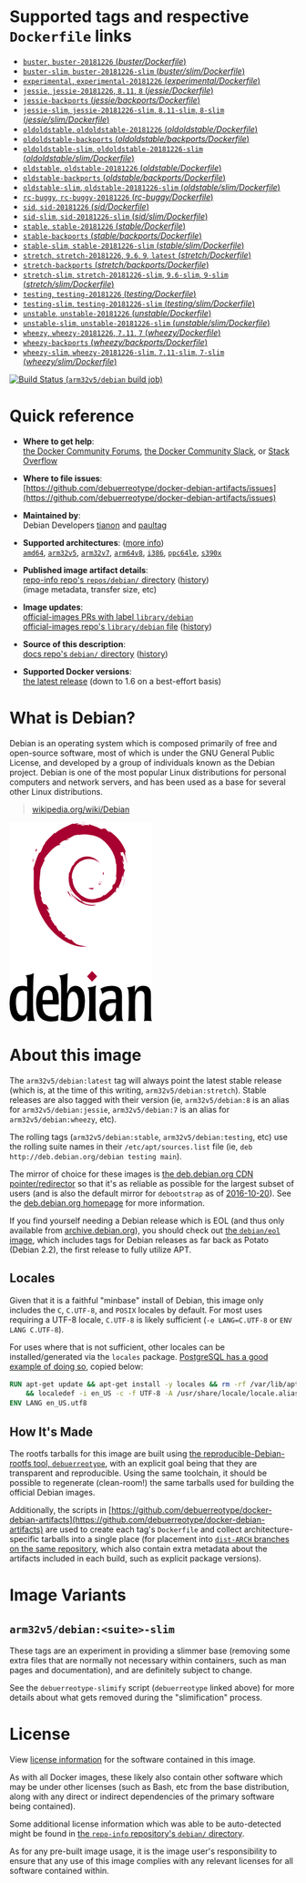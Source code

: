 <!--

********************************************************************************

WARNING:

    DO NOT EDIT "debian/README.md"

    IT IS AUTO-GENERATED

    (from the other files in "debian/" combined with a set of templates)

********************************************************************************

-->

# Supported tags and respective `Dockerfile` links

-	[`buster`, `buster-20181226` (*buster/Dockerfile*)](https://github.com/debuerreotype/docker-debian-artifacts/blob/f77ebbf5dda5eaa06cc087e2a62fa85960fe275b/buster/Dockerfile)
-	[`buster-slim`, `buster-20181226-slim` (*buster/slim/Dockerfile*)](https://github.com/debuerreotype/docker-debian-artifacts/blob/f77ebbf5dda5eaa06cc087e2a62fa85960fe275b/buster/slim/Dockerfile)
-	[`experimental`, `experimental-20181226` (*experimental/Dockerfile*)](https://github.com/debuerreotype/docker-debian-artifacts/blob/f77ebbf5dda5eaa06cc087e2a62fa85960fe275b/experimental/Dockerfile)
-	[`jessie`, `jessie-20181226`, `8.11`, `8` (*jessie/Dockerfile*)](https://github.com/debuerreotype/docker-debian-artifacts/blob/f77ebbf5dda5eaa06cc087e2a62fa85960fe275b/jessie/Dockerfile)
-	[`jessie-backports` (*jessie/backports/Dockerfile*)](https://github.com/debuerreotype/docker-debian-artifacts/blob/f77ebbf5dda5eaa06cc087e2a62fa85960fe275b/jessie/backports/Dockerfile)
-	[`jessie-slim`, `jessie-20181226-slim`, `8.11-slim`, `8-slim` (*jessie/slim/Dockerfile*)](https://github.com/debuerreotype/docker-debian-artifacts/blob/f77ebbf5dda5eaa06cc087e2a62fa85960fe275b/jessie/slim/Dockerfile)
-	[`oldoldstable`, `oldoldstable-20181226` (*oldoldstable/Dockerfile*)](https://github.com/debuerreotype/docker-debian-artifacts/blob/f77ebbf5dda5eaa06cc087e2a62fa85960fe275b/oldoldstable/Dockerfile)
-	[`oldoldstable-backports` (*oldoldstable/backports/Dockerfile*)](https://github.com/debuerreotype/docker-debian-artifacts/blob/f77ebbf5dda5eaa06cc087e2a62fa85960fe275b/oldoldstable/backports/Dockerfile)
-	[`oldoldstable-slim`, `oldoldstable-20181226-slim` (*oldoldstable/slim/Dockerfile*)](https://github.com/debuerreotype/docker-debian-artifacts/blob/f77ebbf5dda5eaa06cc087e2a62fa85960fe275b/oldoldstable/slim/Dockerfile)
-	[`oldstable`, `oldstable-20181226` (*oldstable/Dockerfile*)](https://github.com/debuerreotype/docker-debian-artifacts/blob/f77ebbf5dda5eaa06cc087e2a62fa85960fe275b/oldstable/Dockerfile)
-	[`oldstable-backports` (*oldstable/backports/Dockerfile*)](https://github.com/debuerreotype/docker-debian-artifacts/blob/f77ebbf5dda5eaa06cc087e2a62fa85960fe275b/oldstable/backports/Dockerfile)
-	[`oldstable-slim`, `oldstable-20181226-slim` (*oldstable/slim/Dockerfile*)](https://github.com/debuerreotype/docker-debian-artifacts/blob/f77ebbf5dda5eaa06cc087e2a62fa85960fe275b/oldstable/slim/Dockerfile)
-	[`rc-buggy`, `rc-buggy-20181226` (*rc-buggy/Dockerfile*)](https://github.com/debuerreotype/docker-debian-artifacts/blob/f77ebbf5dda5eaa06cc087e2a62fa85960fe275b/rc-buggy/Dockerfile)
-	[`sid`, `sid-20181226` (*sid/Dockerfile*)](https://github.com/debuerreotype/docker-debian-artifacts/blob/f77ebbf5dda5eaa06cc087e2a62fa85960fe275b/sid/Dockerfile)
-	[`sid-slim`, `sid-20181226-slim` (*sid/slim/Dockerfile*)](https://github.com/debuerreotype/docker-debian-artifacts/blob/f77ebbf5dda5eaa06cc087e2a62fa85960fe275b/sid/slim/Dockerfile)
-	[`stable`, `stable-20181226` (*stable/Dockerfile*)](https://github.com/debuerreotype/docker-debian-artifacts/blob/f77ebbf5dda5eaa06cc087e2a62fa85960fe275b/stable/Dockerfile)
-	[`stable-backports` (*stable/backports/Dockerfile*)](https://github.com/debuerreotype/docker-debian-artifacts/blob/f77ebbf5dda5eaa06cc087e2a62fa85960fe275b/stable/backports/Dockerfile)
-	[`stable-slim`, `stable-20181226-slim` (*stable/slim/Dockerfile*)](https://github.com/debuerreotype/docker-debian-artifacts/blob/f77ebbf5dda5eaa06cc087e2a62fa85960fe275b/stable/slim/Dockerfile)
-	[`stretch`, `stretch-20181226`, `9.6`, `9`, `latest` (*stretch/Dockerfile*)](https://github.com/debuerreotype/docker-debian-artifacts/blob/f77ebbf5dda5eaa06cc087e2a62fa85960fe275b/stretch/Dockerfile)
-	[`stretch-backports` (*stretch/backports/Dockerfile*)](https://github.com/debuerreotype/docker-debian-artifacts/blob/f77ebbf5dda5eaa06cc087e2a62fa85960fe275b/stretch/backports/Dockerfile)
-	[`stretch-slim`, `stretch-20181226-slim`, `9.6-slim`, `9-slim` (*stretch/slim/Dockerfile*)](https://github.com/debuerreotype/docker-debian-artifacts/blob/f77ebbf5dda5eaa06cc087e2a62fa85960fe275b/stretch/slim/Dockerfile)
-	[`testing`, `testing-20181226` (*testing/Dockerfile*)](https://github.com/debuerreotype/docker-debian-artifacts/blob/f77ebbf5dda5eaa06cc087e2a62fa85960fe275b/testing/Dockerfile)
-	[`testing-slim`, `testing-20181226-slim` (*testing/slim/Dockerfile*)](https://github.com/debuerreotype/docker-debian-artifacts/blob/f77ebbf5dda5eaa06cc087e2a62fa85960fe275b/testing/slim/Dockerfile)
-	[`unstable`, `unstable-20181226` (*unstable/Dockerfile*)](https://github.com/debuerreotype/docker-debian-artifacts/blob/f77ebbf5dda5eaa06cc087e2a62fa85960fe275b/unstable/Dockerfile)
-	[`unstable-slim`, `unstable-20181226-slim` (*unstable/slim/Dockerfile*)](https://github.com/debuerreotype/docker-debian-artifacts/blob/f77ebbf5dda5eaa06cc087e2a62fa85960fe275b/unstable/slim/Dockerfile)
-	[`wheezy`, `wheezy-20181226`, `7.11`, `7` (*wheezy/Dockerfile*)](https://github.com/debuerreotype/docker-debian-artifacts/blob/f77ebbf5dda5eaa06cc087e2a62fa85960fe275b/wheezy/Dockerfile)
-	[`wheezy-backports` (*wheezy/backports/Dockerfile*)](https://github.com/debuerreotype/docker-debian-artifacts/blob/f77ebbf5dda5eaa06cc087e2a62fa85960fe275b/wheezy/backports/Dockerfile)
-	[`wheezy-slim`, `wheezy-20181226-slim`, `7.11-slim`, `7-slim` (*wheezy/slim/Dockerfile*)](https://github.com/debuerreotype/docker-debian-artifacts/blob/f77ebbf5dda5eaa06cc087e2a62fa85960fe275b/wheezy/slim/Dockerfile)

[![Build Status](https://doi-janky.infosiftr.net/job/multiarch/job/arm32v5/job/debian/badge/icon) (`arm32v5/debian` build job)](https://doi-janky.infosiftr.net/job/multiarch/job/arm32v5/job/debian/)

# Quick reference

-	**Where to get help**:  
	[the Docker Community Forums](https://forums.docker.com/), [the Docker Community Slack](https://blog.docker.com/2016/11/introducing-docker-community-directory-docker-community-slack/), or [Stack Overflow](https://stackoverflow.com/search?tab=newest&q=docker)

-	**Where to file issues**:  
	[https://github.com/debuerreotype/docker-debian-artifacts/issues](https://github.com/debuerreotype/docker-debian-artifacts/issues)

-	**Maintained by**:  
	Debian Developers [tianon](https://qa.debian.org/developer.php?login=tianon) and [paultag](https://qa.debian.org/developer.php?login=paultag)

-	**Supported architectures**: ([more info](https://github.com/docker-library/official-images#architectures-other-than-amd64))  
	[`amd64`](https://hub.docker.com/r/amd64/debian/), [`arm32v5`](https://hub.docker.com/r/arm32v5/debian/), [`arm32v7`](https://hub.docker.com/r/arm32v7/debian/), [`arm64v8`](https://hub.docker.com/r/arm64v8/debian/), [`i386`](https://hub.docker.com/r/i386/debian/), [`ppc64le`](https://hub.docker.com/r/ppc64le/debian/), [`s390x`](https://hub.docker.com/r/s390x/debian/)

-	**Published image artifact details**:  
	[repo-info repo's `repos/debian/` directory](https://github.com/docker-library/repo-info/blob/master/repos/debian) ([history](https://github.com/docker-library/repo-info/commits/master/repos/debian))  
	(image metadata, transfer size, etc)

-	**Image updates**:  
	[official-images PRs with label `library/debian`](https://github.com/docker-library/official-images/pulls?q=label%3Alibrary%2Fdebian)  
	[official-images repo's `library/debian` file](https://github.com/docker-library/official-images/blob/master/library/debian) ([history](https://github.com/docker-library/official-images/commits/master/library/debian))

-	**Source of this description**:  
	[docs repo's `debian/` directory](https://github.com/docker-library/docs/tree/master/debian) ([history](https://github.com/docker-library/docs/commits/master/debian))

-	**Supported Docker versions**:  
	[the latest release](https://github.com/docker/docker-ce/releases/latest) (down to 1.6 on a best-effort basis)

# What is Debian?

Debian is an operating system which is composed primarily of free and open-source software, most of which is under the GNU General Public License, and developed by a group of individuals known as the Debian project. Debian is one of the most popular Linux distributions for personal computers and network servers, and has been used as a base for several other Linux distributions.

> [wikipedia.org/wiki/Debian](https://en.wikipedia.org/wiki/Debian)

![logo](https://raw.githubusercontent.com/docker-library/docs/b449be7df57e9ed9086bb5821bfb5d6cdc5d67a4/debian/logo.png)

# About this image

The `arm32v5/debian:latest` tag will always point the latest stable release (which is, at the time of this writing, `arm32v5/debian:stretch`). Stable releases are also tagged with their version (ie, `arm32v5/debian:8` is an alias for `arm32v5/debian:jessie`, `arm32v5/debian:7` is an alias for `arm32v5/debian:wheezy`, etc).

The rolling tags (`arm32v5/debian:stable`, `arm32v5/debian:testing`, etc) use the rolling suite names in their `/etc/apt/sources.list` file (ie, `deb http://deb.debian.org/debian testing main`).

The mirror of choice for these images is [the deb.debian.org CDN pointer/redirector](https://deb.debian.org) so that it's as reliable as possible for the largest subset of users (and is also the default mirror for `debootstrap` as of [2016-10-20](https://anonscm.debian.org/cgit/d-i/debootstrap.git/commit/?id=9e8bc60ad1ccf3a25ce7890526b70059f3e770de)). See the [deb.debian.org homepage](https://deb.debian.org) for more information.

If you find yourself needing a Debian release which is EOL (and thus only available from [archive.debian.org](http://archive.debian.org)), you should check out [the `debian/eol` image](https://hub.docker.com/r/debian/eol/), which includes tags for Debian releases as far back as Potato (Debian 2.2), the first release to fully utilize APT.

## Locales

Given that it is a faithful "minbase" install of Debian, this image only includes the `C`, `C.UTF-8`, and `POSIX` locales by default. For most uses requiring a UTF-8 locale, `C.UTF-8` is likely sufficient (`-e LANG=C.UTF-8` or `ENV LANG C.UTF-8`).

For uses where that is not sufficient, other locales can be installed/generated via the `locales` package. [PostgreSQL has a good example of doing so](https://github.com/docker-library/postgres/blob/69bc540ecfffecce72d49fa7e4a46680350037f9/9.6/Dockerfile#L21-L24), copied below:

```dockerfile
RUN apt-get update && apt-get install -y locales && rm -rf /var/lib/apt/lists/* \
	&& localedef -i en_US -c -f UTF-8 -A /usr/share/locale/locale.alias en_US.UTF-8
ENV LANG en_US.utf8
```

## How It's Made

The rootfs tarballs for this image are built using [the reproducible-Debian-rootfs tool, `debuerreotype`](https://github.com/debuerreotype/debuerreotype), with an explicit goal being that they are transparent and reproducible. Using the same toolchain, it should be possible to regenerate (clean-room!) the same tarballs used for building the official Debian images.

Additionally, the scripts in [https://github.com/debuerreotype/docker-debian-artifacts](https://github.com/debuerreotype/docker-debian-artifacts) are used to create each tag's `Dockerfile` and collect architecture-specific tarballs into a single place (for placement into [`dist-ARCH` branches on the same repository](https://github.com/debuerreotype/docker-debian-artifacts/branches), which also contain extra metadata about the artifacts included in each build, such as explicit package versions).

# Image Variants

## `arm32v5/debian:<suite>-slim`

These tags are an experiment in providing a slimmer base (removing some extra files that are normally not necessary within containers, such as man pages and documentation), and are definitely subject to change.

See the `debuerreotype-slimify` script (`debuerreotype` linked above) for more details about what gets removed during the "slimification" process.

# License

View [license information](https://www.debian.org/social_contract#guidelines) for the software contained in this image.

As with all Docker images, these likely also contain other software which may be under other licenses (such as Bash, etc from the base distribution, along with any direct or indirect dependencies of the primary software being contained).

Some additional license information which was able to be auto-detected might be found in [the `repo-info` repository's `debian/` directory](https://github.com/docker-library/repo-info/tree/master/repos/debian).

As for any pre-built image usage, it is the image user's responsibility to ensure that any use of this image complies with any relevant licenses for all software contained within.
